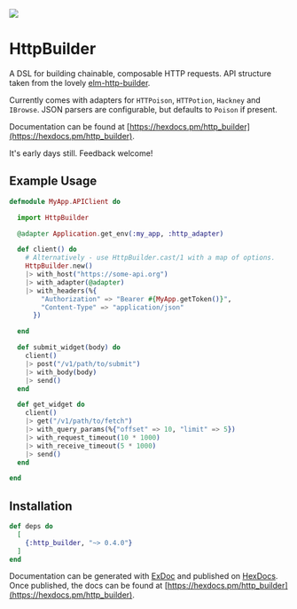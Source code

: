 ![](https://i.imgur.com/4xZNmrH.png)

# HttpBuilder

A DSL for building chainable, composable HTTP requests. API structure taken from
the lovely [elm-http-builder](https://github.com/lukewestby/elm-http-builder).

Currently comes with adapters for `HTTPoison`, `HTTPotion`, `Hackney` and
`IBrowse`. JSON parsers are configurable, but defaults to `Poison` if present.

Documentation can be found at
[https://hexdocs.pm/http_builder](https://hexdocs.pm/http_builder).

It's early days still. Feedback welcome!

## Example Usage

```elixir
defmodule MyApp.APIClient do

  import HttpBuilder

  @adapter Application.get_env(:my_app, :http_adapter)

  def client() do
    # Alternatively - use HttpBuilder.cast/1 with a map of options.
    HttpBuilder.new()
    |> with_host("https://some-api.org")
    |> with_adapter(@adapter)
    |> with_headers(%{
        "Authorization" => "Bearer #{MyApp.getToken()}",
        "Content-Type" => "application/json"
      })

  end

  def submit_widget(body) do
    client()
    |> post("/v1/path/to/submit")
    |> with_body(body)
    |> send()
  end

  def get_widget do
    client()
    |> get("/v1/path/to/fetch")
    |> with_query_params(%{"offset" => 10, "limit" => 5})
    |> with_request_timeout(10 * 1000)
    |> with_receive_timeout(5 * 1000)
    |> send()
  end

end
```

## Installation

```elixir
def deps do
  [
    {:http_builder, "~> 0.4.0"}
  ]
end
```

Documentation can be generated with
[ExDoc](https://github.com/elixir-lang/ex_doc) and published on
[HexDocs](https://hexdocs.pm). Once published, the docs can be found at
[https://hexdocs.pm/http_builder](https://hexdocs.pm/http_builder).
